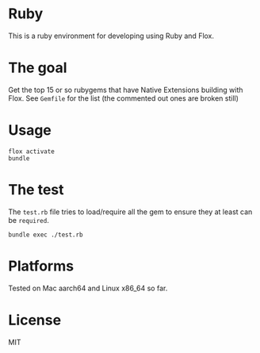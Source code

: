 # Ruby

This is a ruby environment for developing using Ruby and Flox.

# The goal

Get the top 15 or so rubygems that have Native Extensions building with Flox.
See `Gemfile` for the list (the commented out ones are broken still)

# Usage

    flox activate
    bundle

# The test

The `test.rb` file tries to load/require all the gem to ensure they at least
can be `required`.

    bundle exec ./test.rb


# Platforms

Tested on Mac aarch64 and Linux x86_64 so far.

# License

MIT
